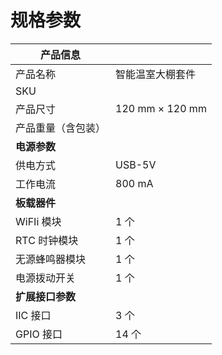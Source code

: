 ﻿---
sidebar_position: 3
sidebar_label: 规格参数
---

# 规格参数

| **产品信息**       |                  |
| ------------------ | ---------------- |
| 产品名称           | 智能温室大棚套件 |
| SKU                |                  |
| 产品尺寸           | 120 mm × 120 mm  |
| 产品重量（含包装） |                  |
| **电源参数**       |                  |
| 供电方式           | USB-5V           |
| 工作电流           | 800 mA           |
| **板载器件**       |                  |
| WiFIi 模块         | 1 个             |
| RTC 时钟模块       | 1 个             |
| 无源蜂鸣器模块     | 1 个             |
| 电源拨动开关       | 1 个             |
| **扩展接口参数**   |                  |
| IIC 接口           | 3 个             |
| GPIO 接口          | 14 个            |
